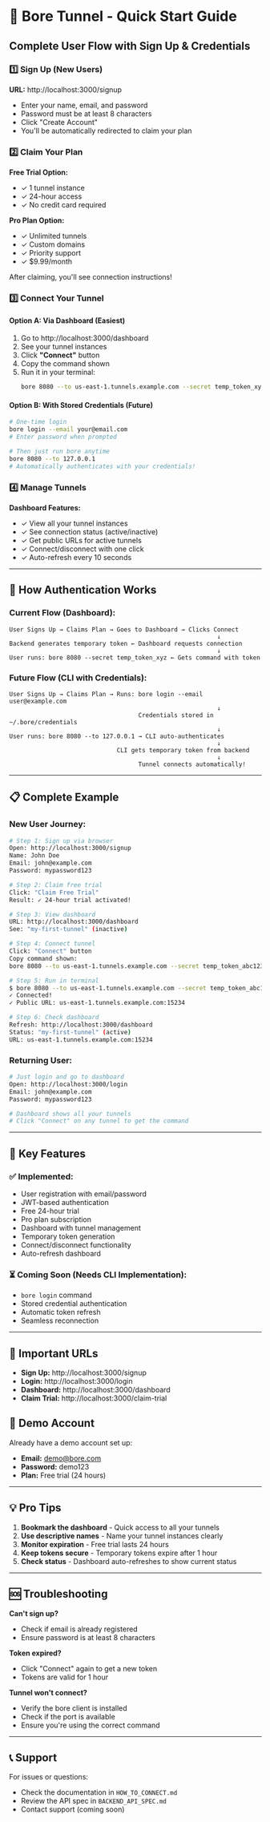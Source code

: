 # 🚀 Bore Tunnel - Quick Start Guide

## Complete User Flow with Sign Up & Credentials

### 1️⃣ Sign Up (New Users)

**URL:** http://localhost:3000/signup

- Enter your name, email, and password
- Password must be at least 8 characters
- Click "Create Account"
- You'll be automatically redirected to claim your plan

### 2️⃣ Claim Your Plan

**Free Trial Option:**
- ✓ 1 tunnel instance
- ✓ 24-hour access
- ✓ No credit card required

**Pro Plan Option:**
- ✓ Unlimited tunnels
- ✓ Custom domains
- ✓ Priority support
- ✓ $9.99/month

After claiming, you'll see connection instructions!

### 3️⃣ Connect Your Tunnel

#### Option A: Via Dashboard (Easiest)

1. Go to http://localhost:3000/dashboard
2. See your tunnel instances
3. Click **"Connect"** button
4. Copy the command shown
5. Run it in your terminal:
   ```bash
   bore 8080 --to us-east-1.tunnels.example.com --secret temp_token_xyz
   ```

#### Option B: With Stored Credentials (Future)

```bash
# One-time login
bore login --email your@email.com
# Enter password when prompted

# Then just run bore anytime
bore 8080 --to 127.0.0.1
# Automatically authenticates with your credentials!
```

### 4️⃣ Manage Tunnels

**Dashboard Features:**
- ✓ View all your tunnel instances
- ✓ See connection status (active/inactive)
- ✓ Get public URLs for active tunnels
- ✓ Connect/disconnect with one click
- ✓ Auto-refresh every 10 seconds

---

## 🔐 How Authentication Works

### Current Flow (Dashboard):

```
User Signs Up → Claims Plan → Goes to Dashboard → Clicks Connect
                                                          ↓
Backend generates temporary token ← Dashboard requests connection
                                                          ↓
User runs: bore 8080 --secret temp_token_xyz ← Gets command with token
```

### Future Flow (CLI with Credentials):

```
User Signs Up → Claims Plan → Runs: bore login --email user@example.com
                                                          ↓
                                    Credentials stored in ~/.bore/credentials
                                                          ↓
User runs: bore 8080 --to 127.0.0.1 → CLI auto-authenticates
                                                          ↓
                              CLI gets temporary token from backend
                                                          ↓
                                    Tunnel connects automatically!
```

---

## 📋 Complete Example

### New User Journey:

```bash
# Step 1: Sign up via browser
Open: http://localhost:3000/signup
Name: John Doe
Email: john@example.com
Password: mypassword123

# Step 2: Claim free trial
Click: "Claim Free Trial"
Result: ✓ 24-hour trial activated!

# Step 3: View dashboard
URL: http://localhost:3000/dashboard
See: "my-first-tunnel" (inactive)

# Step 4: Connect tunnel
Click: "Connect" button
Copy command shown:
bore 8080 --to us-east-1.tunnels.example.com --secret temp_token_abc123

# Step 5: Run in terminal
$ bore 8080 --to us-east-1.tunnels.example.com --secret temp_token_abc123
✓ Connected!
✓ Public URL: us-east-1.tunnels.example.com:15234

# Step 6: Check dashboard
Refresh: http://localhost:3000/dashboard
Status: "my-first-tunnel" (active)
URL: us-east-1.tunnels.example.com:15234
```

### Returning User:

```bash
# Just login and go to dashboard
Open: http://localhost:3000/login
Email: john@example.com
Password: mypassword123

# Dashboard shows all your tunnels
# Click "Connect" on any tunnel to get the command
```

---

## 🎯 Key Features

### ✅ Implemented:
- User registration with email/password
- JWT-based authentication
- Free 24-hour trial
- Pro plan subscription
- Dashboard with tunnel management
- Temporary token generation
- Connect/disconnect functionality
- Auto-refresh dashboard

### ⏳ Coming Soon (Needs CLI Implementation):
- `bore login` command
- Stored credential authentication
- Automatic token refresh
- Seamless reconnection

---

## 🔗 Important URLs

- **Sign Up:** http://localhost:3000/signup
- **Login:** http://localhost:3000/login
- **Dashboard:** http://localhost:3000/dashboard
- **Claim Trial:** http://localhost:3000/claim-trial

## 🎨 Demo Account

Already have a demo account set up:
- **Email:** demo@bore.com
- **Password:** demo123
- **Plan:** Free trial (24 hours)

---

## 💡 Pro Tips

1. **Bookmark the dashboard** - Quick access to all your tunnels
2. **Use descriptive names** - Name your tunnel instances clearly
3. **Monitor expiration** - Free trial lasts 24 hours
4. **Keep tokens secure** - Temporary tokens expire after 1 hour
5. **Check status** - Dashboard auto-refreshes to show current status

---

## 🆘 Troubleshooting

**Can't sign up?**
- Check if email is already registered
- Ensure password is at least 8 characters

**Token expired?**
- Click "Connect" again to get a new token
- Tokens are valid for 1 hour

**Tunnel won't connect?**
- Verify the bore client is installed
- Check if the port is available
- Ensure you're using the correct command

---

## 📞 Support

For issues or questions:
- Check the documentation in `HOW_TO_CONNECT.md`
- Review the API spec in `BACKEND_API_SPEC.md`
- Contact support (coming soon)
